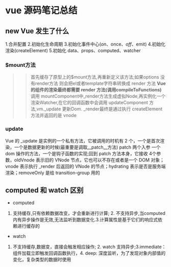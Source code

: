# vue 源码笔记总结
## new Vue 发生了什么
 1.合并配置 
 2.初始化生命周期
 3.初始化事件中心($on、$once、$off、$emit)
 4.初始化渲染(createElement)
 5.初始化 data、props、computed、watcher
 ### $mount方法 
 >> 首先缓存了原型上的$mount方法,再重新定义该方法;如果options 没有render方法 则会把el或者template字符串转换成 render 方法 **Vue 的组件的渲染最终都需要 render 方法(调用compileToFunctions)** 调用 mountComponent中_render方法生成虚拟Node,再实例化一个渲染Watcher,在它的回调函数中会调用 updateComponent 方法,vm._update 更新Dom. _render最终是通过执行 createElement 方法并返回的是 vnode
### update
Vue 的 _update 是实例的一个私有方法，它被调用的时机有 2 个，一个是首次渲染，一个是数据更新的时候(最重要是调取__patch__方法) patch 两个入参 一个dom 操作的方法，一个是钩子函数的实现;回到 patch 方法本身，它接收 4个参数，oldVnode 表示旧的 VNode 节点，它也可以不存在或者是一个 DOM 对象；vnode 表示执行 _render 后返回的 VNode 的节点；hydrating 表示是否是服务端渲染；removeOnly 是给 transition-group 用的
## computed 和 watch 区别
 - computed
  1. 支持缓存,只有依赖数据改变，才会重新进行计算; 2. 不支持异步,当computed内有异步操作是无效,无法监听到数据变化.3.计算属性是基于它们的响应式依赖进行缓存的
 - watch
  1. 不支持缓存,数据变，直接会触发相应操作; 2. watch 支持异步;3.immediate：组件加载立即触发回调函数执行，4. deep: 深度监听，为了发现对象内部值的变化，复杂类型的数据时使用
